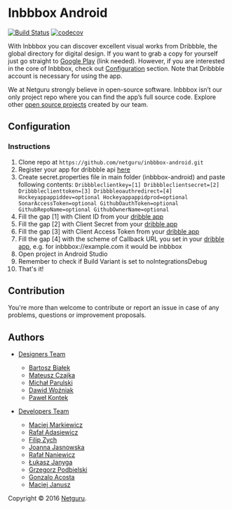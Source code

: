 <!-- 
    Couple of points about editing:
    
    1. Keep it SIMPLE.
    2. Refer to reference docs and other external sources when possible.
    3. Remember that the file must be useful for new / external developers, and stand as a documentation basis on its own.
    4. Try to make it as informative as possible.
    5. Do not put data that can be easily found in code.
    6. Include this file on ALL branches.
-->

<!-- Put your project's name -->
# Inbbbox Android

<!-- METADATA -->
<!-- Add links to JIRA, Google Drive, mailing list and other relevant resources -->
<!-- Add links to CI configs with build status and deployment environment, e.g.: -->

[![Build Status](https://www.bitrise.io/app/cf503ac188f43ade.svg?token=k9n-sH184dmLSBSQRnW_qg&branch=master)](https://www.bitrise.io/app/cf503ac188f43ade) [![codecov](https://codecov.io/gh/netguru/inbbbox-android/branch/master/graph/badge.svg?token=0UKDDNsV4s)](https://codecov.io/gh/netguru/inbbbox-android)

With Inbbbox you can discover excellent visual works from Dribbble, the global directory for digital design. If you want to grab a copy for yourself just go straight to [Google Play](https://www.netguru.co/opensource) (link needed). However, if you are interested in the core of Inbbbox, check out [Configuration](#configuration) section. Note that Dribbble account is necessary for using the app.

We at Netguru strongly believe in open-source software. Inbbbox isn’t our only project repo where you can find the app’s full source code. Explore other [open source projects](https://www.netguru.co/resources) created by our team.

## Configuration

### Instructions

1. Clone repo at `https://github.com/netguru/inbbbox-android.git`
2. Register your app for dribbble api [here](https://dribbble.com/account/applications/)
2. Create secret.properties file in main folder (inbbbox-android) and paste following contents:
`Dribbbleclientkey=[1]
Dribbbleclientsecret=[2]
Dribbbleclienttoken=[3]
Dribbbleoauthredirect=[4]
Hockeyappappiddev=optional
Hockeyappappidprod=optional
SonarAccessToken=optional
GithubOauthToken=optional
GithubRepoName=optional
GithubOwnerName=optional`
3. Fill the gap [1] with Client ID from your [dribble app](https://dribbble.com/account/applications/)
4. Fill the gap [2] with Client Secret from your [dribble app](https://dribbble.com/account/applications/)
5. Fill the gap [3] with Client Access Token from your [dribble app](https://dribbble.com/account/applications/)
6. Fill the gap [4] with the scheme of Callback URL you set in your [dribble app](https://dribbble.com/account/applications/), e.g. for inbbbox://example.com it would be inbbbox
7. Open project in Android Studio
8. Remember to check if Build Variant is set to noIntegrationsDebug
9. That's it!

## Contribution

You're more than welcome to contribute or report an issue in case of any problems, questions or improvement proposals.

## Authors

* [Designers Team](https://dribbble.com/netguru)

    * [Bartosz Białek](https://dribbble.com/bkbl)
    * [Mateusz Czajka](https://dribbble.com/czajkovsky)
    * [Michał Parulski](https://dribbble.com/Shuma87)
    * [Dawid Woźniak](https://dribbble.com/dawidw)
    * [Paweł Kontek](https://dribbble.com/pawelkontek)

* [Developers Team](https://github.com/netguru/inbbbox-android/graphs/contributors)

    * [Maciej Markiewicz](https://github.com/mmarkiew)
    * [Rafał Adasiewicz](https://github.com/adasiewiczr)
    * [Filip Zych](https://github.com/navarionek)
    * [Joanna Jasnowska](https://github.com/a-jottt)
    * [Rafał Naniewicz](https://github.com/freszu)
    * [Łukasz Janyga](https://github.com/alvarg93)
    * [Grzegorz Podbielski](https://github.com/Dabler)
    * [Gonzalo Acosta](https://github.com/GNZ)
    * [Maciej Janusz](https://github.com/maciekjanusz)

Copyright © 2016 [Netguru](http://netguru.co).

